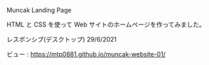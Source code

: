 Muncak Landing Page

HTML と CSS を使って Web サイトのホームページを作ってみました。

レスポンシブ(デスクトップ) 29/6/2021

ビュー : https://mtp0881.github.io/muncak-website-01/
